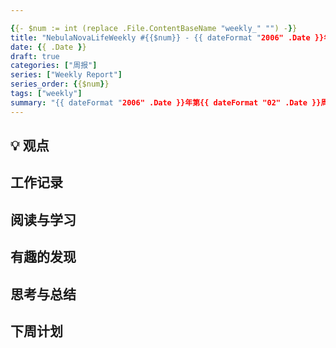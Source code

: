 ```yaml
---

{{- $num := int (replace .File.ContentBaseName "weekly_" "") -}}
title: "NebulaNovaLifeWeekly #{{$num}} - {{ dateFormat "2006" .Date }}年第{{ dateFormat "02" .Date }}周周报"
date: {{ .Date }}
draft: true
categories: ["周报"]
series: ["Weekly Report"]
series_order: {{$num}}
tags: ["weekly"]
summary: "{{ dateFormat "2006" .Date }}年第{{ dateFormat "02" .Date }}周周报（总第{{$num}}期），记录本周的见闻与思考"
---
```


## 💡 观点

## 工作记录

## 阅读与学习

## 有趣的发现

## 思考与总结

## 下周计划